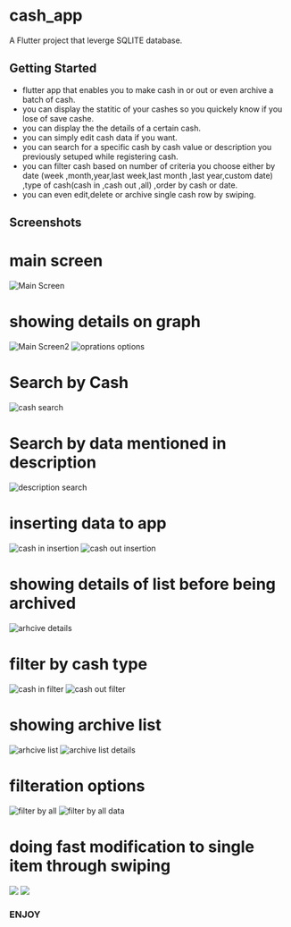 # cash_app

A Flutter project that leverge SQLITE database.

## Getting Started
* flutter app that enables you to make cash in or out or even archive a batch of cash.
* you can display the statitic of your cashes so you quickely know if you lose of save cashe.
* you can display the the details of a certain cash.
* you can simply edit cash data if you want.
* you can search for a specific cash by cash value or description you previously setuped while registering cash.
* you can filter cash based on number of criteria you choose either by date (week ,month,year,last week,last month ,last year,custom date)
,type of cash(cash in ,cash out ,all) ,order by cash or date.
* you can even edit,delete or archive single cash row by swiping.

## Screenshots
# main screen
![Main Screen](https://github.com/AbdelrhmanSror/cash_app/blob/master/Main%20screen.jpg)

# showing details on graph
![Main Screen2](https://github.com/AbdelrhmanSror/cash_app/blob/master/graph%20detail.jpg)
![oprations options](https://github.com/AbdelrhmanSror/cash_app/blob/master/Operation%20options.jpg)

# Search by Cash
![cash search](https://github.com/AbdelrhmanSror/cash_app/blob/master/Search%20by%20cash.jpg)
# Search by data mentioned in description
![description search](https://github.com/AbdelrhmanSror/cash_app/blob/master/Search%20by%20description%20.jpg)

# inserting data to app
![cash in insertion](https://github.com/AbdelrhmanSror/cash_app/blob/master/Cash%20in.jpg)
![cash out insertion](https://github.com/AbdelrhmanSror/cash_app/blob/master/CashOut.jpg)

# showing details of list before being archived
![arhcive details](https://github.com/AbdelrhmanSror/cash_app/blob/master/ShowinglistToArchive.jpg)

# filter by cash type
![cash in filter](https://github.com/AbdelrhmanSror/cash_app/blob/master/Cash%20in%20filter.jpg)
![cash out filter](https://github.com/AbdelrhmanSror/cash_app/blob/master/Cash%20out%20Filter.jpg)

# showing archive list 
![arhcive list](https://github.com/AbdelrhmanSror/cash_app/blob/master/Archive%20list.jpg)
![archive list details](https://github.com/AbdelrhmanSror/cash_app/blob/master/Archive%20list%20details%20.jpg)

# filteration options
![filter by all](https://github.com/AbdelrhmanSror/cash_app/blob/master/FilterbyAll.jpg)
![filter by all data](https://github.com/AbdelrhmanSror/cash_app/blob/master/FilterByAll2.jpg)

[](https://github.com/AbdelrhmanSror/cash_app/blob/master/FilterByWeek.jpg)
[](https://github.com/AbdelrhmanSror/cash_app/blob/master/FilterByWeek2.jpg)

[](https://github.com/AbdelrhmanSror/cash_app/blob/master/FilterByThisYear.jpg)
[](https://github.com/AbdelrhmanSror/cash_app/blob/master/FilterByThisYear2.jpg)

[](https://github.com/AbdelrhmanSror/cash_app/blob/master/FilterByLastMonth.jpg)
[](https://github.com/AbdelrhmanSror/cash_app/blob/master/FilterByLastMonth2.jpg)

[](https://github.com/AbdelrhmanSror/cash_app/blob/master/FilterByLast30days.jpg)
[](https://github.com/AbdelrhmanSror/cash_app/blob/master/FilterByLast30Days2.jpg)

[](https://github.com/AbdelrhmanSror/cash_app/blob/master/FilterByCustom.jpg)
[](https://github.com/AbdelrhmanSror/cash_app/blob/master/FilterByCustom2.jpg)
[](https://github.com/AbdelrhmanSror/cash_app/blob/master/FilterByCustom3.jpg)

[](https://github.com/AbdelrhmanSror/cash_app/blob/master/FilterByOlder.jpg)
[](https://github.com/AbdelrhmanSror/cash_app/blob/master/FilterByOlder2.jpg)

[](https://github.com/AbdelrhmanSror/cash_app/blob/master/FilterByLatest.jpg)
[](https://github.com/AbdelrhmanSror/cash_app/blob/master/FilterByLatest2.jpg)

[](https://github.com/AbdelrhmanSror/cash_app/blob/master/FilterByCashHighToLow.jpg)
[](https://github.com/AbdelrhmanSror/cash_app/blob/master/FilterByCashHighToLow2.jpg)

[](https://github.com/AbdelrhmanSror/cash_app/blob/master/FilterByCashLowToHigh.jpg)
[](https://github.com/AbdelrhmanSror/cash_app/blob/master/FilterByCashLowToHigh2.jpg)

# doing fast modification to single item through swiping 
![](https://github.com/AbdelrhmanSror/cash_app/blob/master/SwipeOptions.jpg)
![](https://github.com/AbdelrhmanSror/cash_app/blob/master/SwipeOptions2.jpg)






### ENJOY
